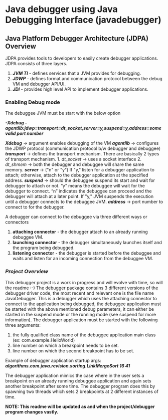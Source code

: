 # Java debugger using Java Debugging Interface (javadebugger)
## Java Platform Debugger Architecture (JDPA) Overview
JDPA provides tools to developers to easily create debugger applications.  JDPA consists of three layers.
1. ***JVM TI*** - defines services that a JVM provides for debugging.
2. ***JDWP*** - defines format and communication protocol between the debug VM and debugger API/UI.
3. ***JDI*** - provides high level API to implement debugger applications.

### Enabling Debug mode
The debuggee JVM must be start with the below option

***-Xdebug -agentlib:jdwp=transport=dt_socket,server=y,suspend=y,address=some valid port number***

***Xdebug*** -> argument enables debugging of the VM
***agentlib***  -> configures the JDWP protocol (communication protocol b/w debugger and debuggee)
***transport*** -> defines the transport mechanism.  There are basically 2 types of transport mechanism.
			1. *dt_socket* -> uses a socket interface
			2. *dt_shmem* -> both the debugger and debuggee will share the same memory.
***server*** -> ("n" or "y") If "y," listen for a debugger application to attach; otherwise, attach to the debugger application at the specified address.
***suspend*** -> should the debuggee suspend its start and wait for debugger to attach or not.  “y” means the debuggee will wait for the debugger to connect. “n” indicates the debuggee can proceed and the debugger will attach at a later point.  If "y," JVM suspends the execution until a debugger connects to the debuggee JVM.
***address*** -> port number to connect to for the debugger.

A debugger can connect to the debuggee via three different ways or connectors
1. **attaching connector** - the debugger attach to an already running debuggee VM.
2. **launching connector** - the debugger simultaneously launches itself and the program being debugged.
3. **listening connector** - the debugger is started before the debuggee and waits and listen for an incoming connection from the debuggee VM.

### ***Project Overview***
This debugger project is a work in progress and will evolve with time, so will the readme :-)
The debugger package contains 3 different versions of the debugger driver code, the most recent and relevant one is the file name JavaDebugger.
This is a debugger which uses the attaching connector to connect to the application being debugged, the debuggee application must be started with the above mentioned debug parameters, it can either be started in the suspend mode or the running mode (see suspend for more information).
The debugger application must be started with the following three arguments:
1. the fully qualified class name of the debuggee application main class (ex: com.example.HelloWorld)
2. line number on which a breakpoint needs to be set.
3. line number on which the second breakpoint has to be set.

Example of debugger application startup args: ***algorithms.com.java.revision.sorting.LinkMergeSort 16 41***

The debugger application mimics the case where in the user sets a breakpoint on an already running debuggee application and again sets another breakpoint after some time.  The debugger program does this by spawning two threads which sets 2 breakpoints at 2 different instances of time.

**NOTE: This readme will be updated as and when the project/debugger program changes vastly.** 
